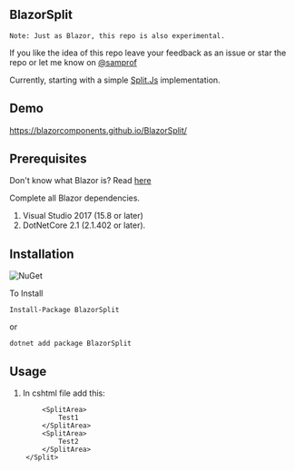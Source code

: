 ## BlazorSplit

```
Note: Just as Blazor, this repo is also experimental.
```

If you like the idea of this repo leave your feedback as an issue or star the repo or let me know on [@samprof](https://twitter.com/samprof)

Currently, starting with a simple [Split.Js](https://split.js.org/) implementation. 

## Demo
https://blazorcomponents.github.io/BlazorSplit/


## Prerequisites

Don't know what Blazor is? Read [here](https://github.com/aspnet/Blazor)

Complete all Blazor dependencies.

1. Visual Studio 2017 (15.8 or later)
2. DotNetCore 2.1 (2.1.402 or later).


## Installation 

![NuGet](https://img.shields.io/nuget/v/BlazorSplit.svg)


To Install 

```
Install-Package BlazorSplit
```
or 
```
dotnet add package BlazorSplit
```

## Usage

1. In cshtml file add this:

```<Split>
        <SplitArea>
            Test1
        </SplitArea>
        <SplitArea>
            Test2
        </SplitArea>
    </Split>
```